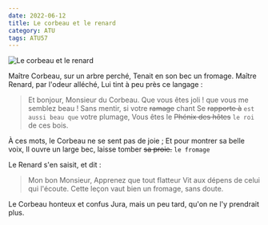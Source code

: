 ```yaml
---
date: 2022-06-12
title: Le corbeau et le renard
category: ATU
tags: ATU57
---
```


![Le corbeau et le renard](http://informations-documents.com/environnement.ecole/images_5/le%20corbeau%20et%20le%20renard_small.jpg)

Maître Corbeau, sur un arbre perché,
Tenait en son bec un fromage.
Maître Renard, par l'odeur alléché,
Lui tint à peu près ce langage :

> Et bonjour, Monsieur du Corbeau.
> Que vous êtes joli ! que vous me semblez beau !
> Sans mentir, si votre ~~ramage~~ chant
> Se ~~rapporte à~~ `est aussi beau que`  votre plumage,
> Vous êtes le ~~Phénix des hôtes~~ `le roi` de ces bois.

À ces mots, le Corbeau ne se sent pas de joie ;
Et pour montrer sa belle voix,
Il ouvre un large bec, laisse tomber ~~sa proie.~~ `le fromage`

Le Renard s'en saisit, et dit : 

> Mon bon Monsieur,
> Apprenez que tout flatteur
> Vit aux dépens de celui qui l'écoute.
> Cette leçon vaut bien un fromage, sans doute.

Le Corbeau honteux et confus
Jura, mais un peu tard, qu'on ne l'y prendrait plus.
